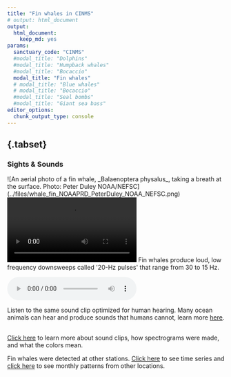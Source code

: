 ```yaml
---
title: "Fin whales in CINMS"
# output: html_document
output:
  html_document:
    keep_md: yes
params:
  sanctuary_code: "CINMS"
  #modal_title: "Dolphins"
  #modal_title: "Humpback whales"
  #modal_title: "Bocaccio"
  modal_title: "Fin whales"
  # modal_title: "Blue whales"
  # modal_title: "Bocaccio"
  #modal_title: "Seal bombs"
  #modal_title: "Giant sea bass"
editor_options: 
  chunk_output_type: console
---
```



## {.tabset}

### Sights & Sounds

<div class='container'><div class='row'>

<div class='col'>
  ![An aerial photo of a fin whale, _Balaenoptera physalus_, taking a breath at the surface. Photo: Peter Duley NOAA/NEFSC](../files/whale_fin_NOAAPRD_PeterDuley_NOAA_NEFSC.png)
</div>

<div class='col'>
  <video controls>
<source src='../files/SanctSound_CI05_04_finwhale_20191228T134133Z.mp4' type='video/mp4'>
Your browser does not support the video tag.
</video>
Fin whales produce loud, low frequency downsweeps called '20-Hz pulses' that range from 30 to 15 Hz.

<i class='fas fa-assistive-listening-systems fa-3x'></i> <audio controls><source src='../files/SanctSound_CI05_04_finwhale_20191228T134133Z_6xSpeed.wav' type='audio/wav'>Your browser does not support the audio element.</audio>

Listen to the same sound clip optimized for human hearing. Many ocean animals can hear and produce sounds that humans cannot, learn more <a href='..' target='_blank'>here<a/>.
</div>

</div></div>









## 

<i class="fas fa-question-circle"></i> <a href='https://sanctsound.ioos.us/draft/q_what-measure.html#spectrograms-intensity-of-sound-at-different-frequencies-over-time' target='_blank'>Click here</a> to learn more about sound clips, how spectrograms were made, and what the colors mean.

<i class="fas fa-chart-bar"></i> Fin whales were detected at other stations. <a href='https://sanctsound.portal.axds.co/#sanctsound/method/fin-whale-detections?chart_type=histogram' target='_blank'>Click here</a> to see time series and <a href='https://sanctsound.portal.axds.co/#sanctsound/method/fin-whale-detections?chart_type=radar-monthly' target='_blank'>click here</a> to see monthly patterns from other locations.



